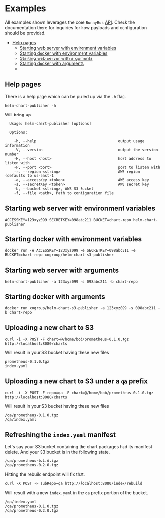# Examples

All examples shown leverages the core `BunnyBus` [API](http://github.com/xogroup/bunnybus/blob/master/API.md).  Check the documentation there for inquiries for how payloads and configuration should be provided.

<!-- START doctoc generated TOC please keep comment here to allow auto update -->
<!-- DON'T EDIT THIS SECTION, INSTEAD RE-RUN doctoc TO UPDATE -->


- [Help pages](#help-pages)
  - [Starting web server with environment variables](#starting-web-server-with-environment-variables)
  - [Starting docker with environment variables](#starting-docker-with-environment-variables)
  - [Starting web server with arguments](#starting-web-server-with-arguments)
  - [Starting docker with arguments](#starting-docker-with-arguments)
  - [](#)

<!-- END doctoc generated TOC please keep comment here to allow auto update -->

## Help pages

There is a help page which can be pulled up via the `-h` flag.

```
helm-chart-publisher -h
```

Will bring up

```
  Usage: helm-chart-publisher [options]

  Options:

    -h, --help                                     output usage information
    -V, --version                                  output the version number
    -H, --host <host>                              host address to listen with
    -P, --port <port>                              port to listen with
    -r, --region <string>                          AWS region (defaults to us-east-1
    -a, --accessKey <token>                        AWS access key
    -s, --secretKey <token>                        AWS secret key
    -b, --bucket <string>, AWS S3 Bucket
    -f, --file <path>, Path to configuration file
```

## Starting web server with environment variables

```
ACCESSKEY=123xyz099 SECRETKEY=098abc211 BUCKET=chart-repo helm-chart-publisher
```

## Starting docker with environment variables

```
docker run -e ACCESSKEY=123xyz099 -e SECRETKEY=098abc211 -e BUCKET=chart-repo xogroup/helm-chart-s3-publisher
```

## Starting web server with arguments

```
helm-chart-publisher -a 123xyz099 -s 098abc211 -b chart-repo
```

## Starting docker with arguments

```
docker run xogroup/helm-chart-s3-publisher -a 123xyz099 -s 098abc211 -b chart-repo
```

## Uploading a new chart to S3

```
curl -i -X POST -F chart=@/home/bob/prometheus-0.1.0.tgz http://localhost:8080/charts
```

Will result in your S3 bucket having these new files

```
prometheus-0.1.0.tgz
index.yaml
```

## Uploading a new chart to S3 under a `qa` prefix

```
curl -i -X POST -F repo=qa -F chart=@/home/bob/prometheus-0.1.0.tgz http://localhost:8080/charts
```

Will result in your S3 bucket having these new files

```
/qa/prometheus-0.1.0.tgz
/qa/index.yaml
```

## Refreshing the `index.yaml` manifest

Let's say your S3 bucket containing the chart packages had its manifest delete.  And your S3 bucket is in the following state.

```
/qa/prometheus-0.1.0.tgz
/qa/prometheus-0.2.0.tgz
```

Hitting the rebuild endpoint will fix that.

```
curl -X POST -F subRepo=qa http://localhost:8080/index/rebuild
```

Will result with a new `index.yaml` in the `qa` prefix portion of the bucket.

```
/qa/index.yaml
/qa/prometheus-0.1.0.tgz
/qa/prometheus-0.2.0.tgz
```



